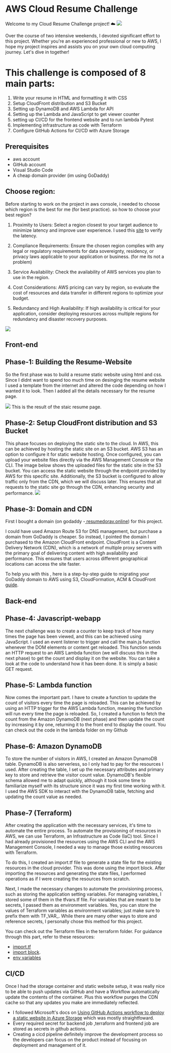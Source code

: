 # AWS Cloud Resume Challenge
Welcome to my Cloud Resume Challenge project! ☁️
<img src="https://media.licdn.com/dms/image/D4E12AQFqgBia89Ssyw/article-cover_image-shrink_720_1280/0/1689209856218?e=1722470400&v=beta&t=mCb9g1OVBAyjEkXfefkDIw83gTyWF61zd7ykEAyjAi0">


Over the course of two intensive weekends, I devoted significant effort to this project. Whether you're an experienced professional or new to AWS, I hope my project inspires and assists you on your own cloud computing journey. Let's dive in together!

# This challenge is composed of 8 main parts:

1. Write your resume in HTML and formatting it with CSS
2. Setup CloudFront distribution and S3 Bucket
4. Setting up DynamoDB and AWS Lambda for API
5. Setting up the Lambda and JavaScript to get viewer counter
6. setting up CI/CD for the frontend website and to run lambda Pytest 
7. Implementing infrastructure as code with Terraform
8. Configure GitHub Actions for CI/CD with Azure Storage


## Prerequisites
- aws account
- GitHub account
- Visual Studio Code
- A cheap domain provider (im using GoDaddy)

## Choose region: 
Before starting to work on the project in aws console, i needed to choose which region is the best for me (for best practice).
so how to choose your best region? 
1. Proximity to Users: Select a region closest to your target audience to minimize latency and improve user experience. 
I used this <a href="https://awsspeedtest.com/latency"> site</a>  to verify the latency.

2. Compliance Requirements: Ensure the chosen region complies with any legal or regulatory requirements for data sovereignty, residency, or privacy laws applicable to your application or business. (for me its not a problem)

3. Service Availability: Check the availability of AWS services you plan to use in the region. 

4. Cost Considerations: AWS pricing can vary by region, so evaluate the cost of resources and data transfer in different regions to optimize your budget.

5. Redundancy and High Availability: If high availability is critical for your application, consider deploying resources across multiple regions for redundancy and disaster recovery purposes.

<img src="https://github.com/DorAvissar/Resume_Challenge_AWS/blob/main/website/assets/latancycheck.png?raw=true">

## Front-end

## Phase-1: Building the Resume-Website
<p>So the first phase was to build a resume static website using html and css. Since I didnt want to spend too much time on desinging the resume website I used a template from the internet and altered the code depending on how I wanted it to look. Then I added all the details necessary for the resume page.</p>
<img src="https://github.com/DorAvissar/Resume_Challenge_AWS/blob/main/website/assets/mainapp.png?raw=true">
This is the result of the staic resume page.

## Phase-2: Setup CloudFront distribution and S3 Bucket
This phase focuses on deploying the static site to the cloud. In AWS, this can be achieved by hosting the static site on an S3 bucket. 
AWS S3 has an option to configure it for static website hosting. Once configured, you can upload your website files directly via the AWS Management Console or the CLI. 
The image below shows the uploaded files for the static site in the S3 bucket.
You can access the static website through the endpoint provided by AWS for this specific site. 
Additionally, the S3 bucket is configured to allow traffic only from the CDN, which we will discuss later. This ensures that all requests to the static site go through the CDN, enhancing security and performance.
<img src="https://github.com/DorAvissar/Resume_Challenge_AWS/blob/main/website/assets/s3.png?raw=true">

## Phase-3: Domain and CDN
First I bought a domain (on godaddy -<a href="https://resumedorav.online/"> resumedorav.online</a>) for this project. 

I could have used Amazon Route 53 for DNS management, but purchase a domain from GoDaddy is cheaper.
So instead, I pointed the domain I purchased to the Amazon CloudFront endpoint. 
CloudFront is a Content Delivery Network (CDN), which is a network of multiple proxy servers with the primary goal of delivering content with high availability and performance. This ensures that users across different geographical locations can access the site faster.

To help you with this , here is a step-by-step guide to migrating your GoDaddy domain to AWS using S3, CloudFormation, ACM & CloudFront <a href="https://sodkiewiczm.medium.com/how-to-use-go-daddy-domain-in-aws-f295645ed548"> guide</a>.
  

## Back-end
## Phase-4: Javascript-webapp
The next challenge was to create a counter to keep track of how many times the page has been viewed, and this can be achieved using JavaScript. I used an event listener to trigger and call the main.js function whenever the DOM elements or content get reloaded. This function sends an HTTP request to an AWS Lambda function (we will discuss this in the next phase) to get the count and display it on the website. You can take a look at the code to understand how it has been done. It is simply a basic GET request.

## Phase-5: Lambda function
Now comes the important part. I have to create a function to update the count of visitors every time the page is reloaded. This can be achieved by using an HTTP trigger for the AWS Lambda function, meaning the function will run every time the page is reloaded. So, I created a function to fetch the count from the Amazon DynamoDB (next phase) and then update the count by increasing it by one, returning it to the front end to display the count.
You can check out the code in the  lambda folder on my Github

## Phase-6: Amazon DynamoDB
To store the number of visitors in AWS, I created an Amazon DynamoDB table. DynamoDB is also serverless, so I only had to pay for the resources I used. After creating the table, I set up the necessary attributes and primary key to store and retrieve the visitor count value. DynamoDB's flexible schema allowed me to adapt quickly, although it took some time to familiarize myself with its structure since it was my first time working with it. I used the AWS SDK to interact with the DynamoDB table, fetching and updating the count value as needed. 

## Phase-7 (Terraform)

After creating the application with the necessary services, it's time to automate the entire process. To automate the provisioning of resources in AWS, we can use Terraform, an Infrastructure as Code (IaC) tool. Since I had already provisioned the resources using the AWS CLI and the AWS Management Console, I needed a way to manage those existing resources with Terraform.

To do this, I created an import.tf file to generate a state file for the existing resources in the cloud provider. This was done using the import block. After importing the resources and generating the state files, I performed operations as if I were creating the resources from scratch.

Next, I made the necessary changes to automate the provisioning process, such as storing the application setting variables. For managing variables, I stored some of them in the tfvars.tf file. For variables that are meant to be secrets, I passed them as environment variables. Yes, you can store the values of Terraform variables as environment variables; just make sure to prefix them with TF_VAR_<variable-name>. While there are many other ways to store and reference secrets, I personally chose this method for this project.

You can check out the Terraform files in the terraform folder. For guidance through this part, refer to these resources:
- <a href="https://developer.hashicorp.com/terraform/language/import">import.tf</a>
- <a href="https://developer.hashicorp.com/terraform/language/import">import block</a>.
- <a href="https://awstip.com/managing-secrets-on-terraform-71ed245a455f">env variables <variable-name></a>

## CI/CD
Once I had the storage container and static website setup, it was really nice to be able to push updates via GitHub and have a Workflow automatically update the contents of the container. Plus this workflow purges the CDN cache so that any updates you make are immediately reflected.
- I followed Microsoft's docs on [Using GitHub Actions workflow to deploy a static website in Azure Storage](https://learn.microsoft.com/en-us/azure/storage/blobs/storage-blobs-static-site-github-actions?tabs=userlevel) which was mostly straightfoward. 
- Every required secret for backend job ,terraform and frontend job are stored as secrets in github actions. 
- Creating a cicd pipeline definitely improve the development process so the developers can focus on the product instead of focusing on deployment and management of it.

